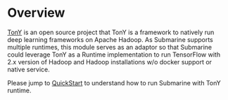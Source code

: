 <!---
  Licensed under the Apache License, Version 2.0 (the "License");
  you may not use this file except in compliance with the License.
  You may obtain a copy of the License at

   http://www.apache.org/licenses/LICENSE-2.0

  Unless required by applicable law or agreed to in writing, software
  distributed under the License is distributed on an "AS IS" BASIS,
  WITHOUT WARRANTIES OR CONDITIONS OF ANY KIND, either express or implied.
  See the License for the specific language governing permissions and
  limitations under the License. See accompanying LICENSE file.
-->

# Overview
[TonY](https://github.com/linkedin/TonY/) is an open source project that TonY 
is a framework to natively run deep learning frameworks on Apache Hadoop.
As Submarine supports multiple runtimes, this module serves as an adaptor so
 that Submarine could leverage TonY as a Runtime implementation to run
TensorFlow with 2.x version of Hadoop and Hadoop installations w/o docker 
support or native service.  

Please jump to [QuickStart](src/site/markdown/QuickStart.md) to understand how
to run Submarine with TonY runtime.
 